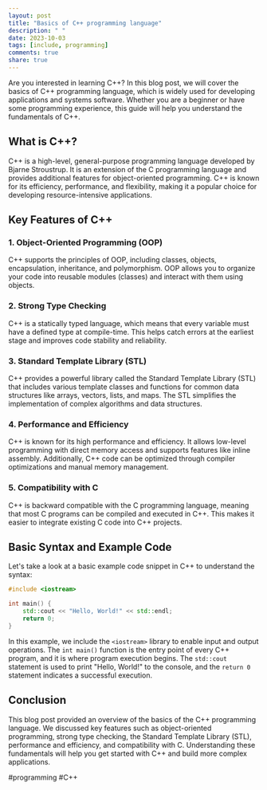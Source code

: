 ```yaml
---
layout: post
title: "Basics of C++ programming language"
description: " "
date: 2023-10-03
tags: [include, programming]
comments: true
share: true
---
```


Are you interested in learning C++? In this blog post, we will cover the basics of C++ programming language, which is widely used for developing applications and systems software. Whether you are a beginner or have some programming experience, this guide will help you understand the fundamentals of C++.

## What is C++?

C++ is a high-level, general-purpose programming language developed by Bjarne Stroustrup. It is an extension of the C programming language and provides additional features for object-oriented programming. C++ is known for its efficiency, performance, and flexibility, making it a popular choice for developing resource-intensive applications.

## Key Features of C++

### 1. Object-Oriented Programming (OOP)

C++ supports the principles of OOP, including classes, objects, encapsulation, inheritance, and polymorphism. OOP allows you to organize your code into reusable modules (classes) and interact with them using objects.

### 2. Strong Type Checking

C++ is a statically typed language, which means that every variable must have a defined type at compile-time. This helps catch errors at the earliest stage and improves code stability and reliability.

### 3. Standard Template Library (STL)

C++ provides a powerful library called the Standard Template Library (STL) that includes various template classes and functions for common data structures like arrays, vectors, lists, and maps. The STL simplifies the implementation of complex algorithms and data structures.

### 4. Performance and Efficiency

C++ is known for its high performance and efficiency. It allows low-level programming with direct memory access and supports features like inline assembly. Additionally, C++ code can be optimized through compiler optimizations and manual memory management.

### 5. Compatibility with C

C++ is backward compatible with the C programming language, meaning that most C programs can be compiled and executed in C++. This makes it easier to integrate existing C code into C++ projects.

## Basic Syntax and Example Code

Let's take a look at a basic example code snippet in C++ to understand the syntax:

```cpp
#include <iostream>

int main() {
    std::cout << "Hello, World!" << std::endl;
    return 0;
}
```

In this example, we include the `<iostream>` library to enable input and output operations. The `int main()` function is the entry point of every C++ program, and it is where program execution begins. The `std::cout` statement is used to print "Hello, World!" to the console, and the `return 0` statement indicates a successful execution.

## Conclusion

This blog post provided an overview of the basics of the C++ programming language. We discussed key features such as object-oriented programming, strong type checking, the Standard Template Library (STL), performance and efficiency, and compatibility with C. Understanding these fundamentals will help you get started with C++ and build more complex applications.

#programming #C++